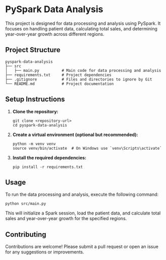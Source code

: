 # PySpark Data Analysis
This project is designed for data processing and analysis using PySpark. It focuses on handling patient data, calculating total sales, and determining year-over-year growth across different regions.

## Project Structure

```
pyspark-data-analysis
├── src
│   ├── main.py          # Main code for data processing and analysis
├── requirements.txt     # Project dependencies
├── .gitignore           # Files and directories to ignore by Git
└── README.md            # Project documentation
```

## Setup Instructions

1. **Clone the repository:**
   ```
   git clone <repository-url>
   cd pyspark-data-analysis
   ```

2. **Create a virtual environment (optional but recommended):**
   ```
   python -m venv venv
   source venv/bin/activate  # On Windows use `venv\Scripts\activate`
   ```

3. **Install the required dependencies:**
   ```
   pip install -r requirements.txt
   ```

## Usage

To run the data processing and analysis, execute the following command:

```
python src/main.py
```

This will initialize a Spark session, load the patient data, and calculate total sales and year-over-year growth for the specified regions.

## Contributing

Contributions are welcome! Please submit a pull request or open an issue for any suggestions or improvements.
